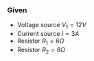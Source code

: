 ### Given
- Voltage source $V_1 = 12V$
- Current source $I = 3A$
- Resistor $R_1 = 6Ω$
- Resistor $R_2 = 8Ω$
